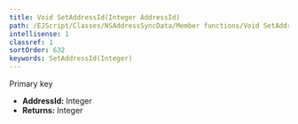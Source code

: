 ```yaml
---
title: Void SetAddressId(Integer AddressId)
path: /EJScript/Classes/NSAddressSyncData/Member functions/Void SetAddressId(Integer p_0)
intellisense: 1
classref: 1
sortOrder: 632
keywords: SetAddressId(Integer)
---
```



Primary key



* **AddressId:** Integer
* **Returns:** Integer


